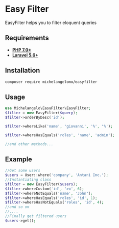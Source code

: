 # Easy Filter
EasyFilter helps you to filter eloquent queries

## Requirements
- **[PHP 7.0+](https://php.net/releases/)**
- **[Laravel 5.6+](https://github.com/laravel/laravel)**

## Installation
```bash
composer require michelangelomo/easyfilter
```

## Usage
```php
use Michelangelo\EasyFilter\EasyFilter;
$filter = new EasyFilter($query);
$filter->orderByDesc('id');

$filter->whereLike('name', 'giovanni', '%', '%');

$filter->whereHasEquals('roles', 'name', 'admin');

//and other methods...
```

## Example
```php
//Get some users
$users = User::where('company', 'Antani Inc.');
//Instantiating class
$filter = new EasyFilter($users);
$filter->whereCustom('id', '>=', 6); 
$filter->whereNotEquals('name', 'John');
$filter->whereHasEquals('roles', 'id', 1);
$filter->whereHasNotEquals('roles', 'id', 4);
//and so on
//....
//Finally get filtered users
$users->get();
```
